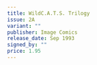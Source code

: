 ```yaml
---
title: WildC.A.T.S. Trilogy
issue: 2A
variant: ""
publisher: Image Comics
release_date: Sep 1993
signed_by: ""
price: 1.95
---
```

